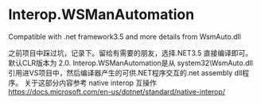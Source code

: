 # Interop.WSManAutomation
Compatible with .net framework3.5 and more details from WsmAuto.dll

之前项目中踩过坑，记录下。留给有需要的朋友，选择.NET3.5 直接编译即可。默认CLR版本为 2.0.
Interop.WSManAutomation是从 system32\WsmAuto.dll引用进VS项目中，然后编译器产生的可供.NET程序交互的.net assembly dll程序。
关于这部分内容参考 native interop 互操作
https://docs.microsoft.com/en-us/dotnet/standard/native-interop/
